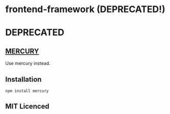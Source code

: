 # frontend-framework (DEPRECATED!)

<!--
    [![build status][1]][2]
    [![NPM version][3]][4]
    [![Coverage Status][5]][6]
    [![gemnasium Dependency Status][7]][8]
    [![Davis Dependency status][9]][10]
-->

<!-- [![browser support][11]][12] -->

# DEPRECATED

## [MERCURY](https://github.com/Raynos/mercury)

Use mercury instead.

## Installation

`npm install mercury`

## MIT Licenced

  [1]: https://secure.travis-ci.org/Raynos/frontend-framework.png
  [2]: https://travis-ci.org/Raynos/frontend-framework
  [3]: https://badge.fury.io/js/frontend-framework.png
  [4]: https://badge.fury.io/js/frontend-framework
  [5]: https://coveralls.io/repos/Raynos/frontend-framework/badge.png
  [6]: https://coveralls.io/r/Raynos/frontend-framework
  [7]: https://gemnasium.com/Raynos/frontend-framework.png
  [8]: https://gemnasium.com/Raynos/frontend-framework
  [9]: https://david-dm.org/Raynos/frontend-framework.png
  [10]: https://david-dm.org/Raynos/frontend-framework
  [11]: https://ci.testling.com/Raynos/frontend-framework.png
  [12]: https://ci.testling.com/Raynos/frontend-framework
